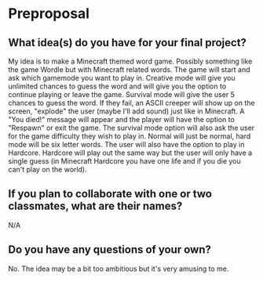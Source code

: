 # Preproposal

## What idea(s) do you have for your final project?

My idea is to make a Minecraft themed word game. Possibly something like the game Wordle but with Minecraft related words. The game will start and ask which gamemode you want to play in. Creative mode will give you unlimited chances to guess the word and will give you the option to continue playing or leave the game. Survival mode will give the user 5 chances to guess the word. If they fail, an ASCII creeper will show up on the screen, "explode" the user (maybe I'll add sound) just like in Minecraft. A "You died!" message will appear and the player will have the option to "Respawn" or exit the game. The survival mode option will also ask the user for the game difficulty they wish to play in. Normal will just be normal, hard mode will be six letter words. The user will also have the option to play in Hardcore. Hardcore will play out the same way but the user will only have a single guess (in Minecraft Hardcore you have one life and if you die you can't play on the world).

## If you plan to collaborate with one or two classmates, what are their names?

N/A

## Do you have any questions of your own?

No. The idea may be a bit too ambitious but it's very amusing to me.
